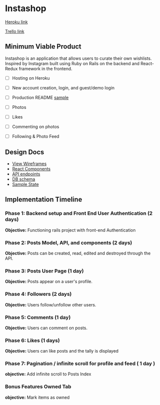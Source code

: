 # Instashop

[Heroku link][heroku]

[heroku]: https://www.insta-shop.io

[Trello link][trello]

[trello]: https://trello.com/b/1CAoSL0m/instashop

## Minimum Viable Product

Instashop is an application that allows users to curate their own wishlists. Inspired by Instagram built using Ruby on Rails on the backend and React-Redux framework in the frontend.

- [ ] Hosting on Heroku
- [ ] New account creation, login, and guest/demo login
- [ ] Production README [sample](docs/production_readme.md)
- [ ] Photos
- [ ] Likes
- [ ] Commenting on photos
- [ ] Following & Photo Feed


## Design Docs
* [View Wireframes][wireframes]
* [React Components][components]
* [API endpoints][api-endpoints]
* [DB schema][schema]
* [Sample State][sample-state]

[wireframes]: docs/wireframes
[components]: docs/component-hierarchy.md
[sample-state]: docs/sample-state.md
[api-endpoints]: docs/api-endpoints.md
[schema]: docs/schema.md

## Implementation Timeline

### Phase 1: Backend setup and Front End User Authentication (2 days)

**Objective:** Functioning rails project with front-end Authentication


### Phase 2: Posts Model, API, and components (2 days)

**Objective:** Posts can be created, read, edited and destroyed through
the API.


### Phase 3: Posts User Page (1 day)

**Objective:** Posts appear on a user's profile.


### Phase 4: Followers (2 days)

**Objective:** Users follow/unfollow other users.


### Phase 5: Comments (1 day)

**Objective:** Users can comment on posts.


### Phase 6: Likes (1 days)

**Objective:** Users can like posts and the tally is displayed

### Phase 7: Pagination / infinite scroll for profile and feed ( 1 day )

**objective:** Add infinite scroll to Posts Index

### Bonus Features Owned Tab

**objective:** Mark items as owned
